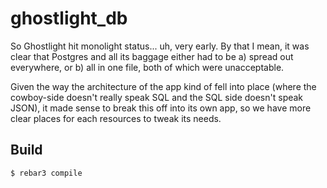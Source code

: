 ghostlight_db
=====

So Ghostlight hit monolight status... uh, very early. By that I mean, it was
clear that Postgres and all its baggage either had to be a) spread out
everywhere, or b) all in one file, both of which were unacceptable.

Given the way the architecture of the app kind of fell into place (where the
cowboy-side doesn't really speak SQL and the SQL side doesn't speak JSON), it
made sense to break this off into its own app, so we have more clear places for
each resources to tweak its needs.

Build
-----

    $ rebar3 compile
